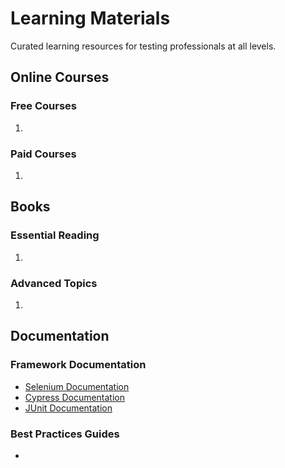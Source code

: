 # Learning Materials

Curated learning resources for testing professionals at all levels.

## Online Courses

### Free Courses
1. 

### Paid Courses
1. 

## Books

### Essential Reading
1. 

### Advanced Topics
1. 

## Documentation

### Framework Documentation
- [Selenium Documentation](https://www.selenium.dev/documentation/)
- [Cypress Documentation](https://docs.cypress.io/)
- [JUnit Documentation](https://junit.org/junit5/docs/current/user-guide/)

### Best Practices Guides
- 